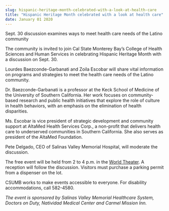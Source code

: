 ```yaml
---
slug: hispanic-heritage-month-celebrated-with-a-look-at-health-care
title: "Hispanic Heritage Month celebrated with a look at health care"
date: January 01 2020
---
```


<p>Sept. 30 discussion examines ways to meet health care needs of the Latino community</p><p>The community is invited to join Cal State Monterey Bay’s College of Health Sciences and Human Services in celebrating Hispanic Heritage Month with a discussion on Sept. 30.
</p><p>Lourdes Baezconde&#45;Garbanati and Zoila Escobar will share vital information on programs and strategies to meet the health care needs of the Latino community.
</p><p>Dr. Baezconde&#45;Garbanati is a professor at the Keck School of Medicine of the University of Southern California. Her work focuses on community&#45;based research and public health initiatives that explore the role of culture in health behaviors, with an emphasis on the elimination of health disparities.
</p><p>Ms. Escobar is vice president of strategic development and community support at AltaMed Health Services Corp., a non&#45;profit that delivers health care to underserved communities in Southern California. She also serves as president of the AltaMed Foundation.
</p><p>Pete Delgado, CEO of Salinas Valley Memorial Hospital, will moderate the discussion.
</p><p>The free event will be held from 2 to 4 p.m. in the <a href="https://csumb.edu/sites/default/files/images/st&#45;block&#45;132&#45;1431027147143&#45;raw&#45;worldtheater2.pdf">World Theater</a>. A reception will follow the discussion. Visitors must purchase a parking permit from a dispenser on the lot.
</p><p>CSUMB works to make events accessible to everyone. For disability accommodations, call 582&#45;4580.
</p><p><em>The event is sponsored by Salinas Valley Memorial Healthcare System, Doctors on Duty, Natividad Medical Center and Carmel Mission Inn.</em>
</p>
